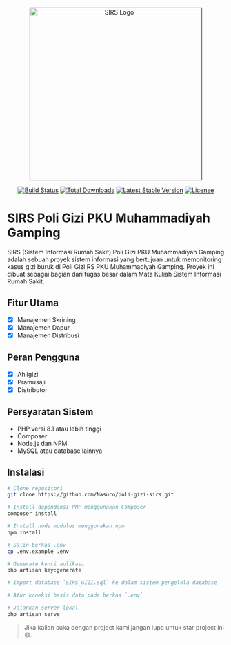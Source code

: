 <p align="center"><a href="" target="_blank"><img src="https://i.imgur.com/P4hHBi7.png" width="400" alt="SIRS Logo"></a></p>

<p align="center">
<a href="https://github.com/laravel/framework/actions"><img src="https://github.com/laravel/framework/workflows/tests/badge.svg" alt="Build Status"></a>
<a href="https://packagist.org/packages/laravel/framework"><img src="https://img.shields.io/packagist/dt/laravel/framework" alt="Total Downloads"></a>
<a href="https://packagist.org/packages/laravel/framework"><img src="https://img.shields.io/packagist/v/laravel/framework" alt="Latest Stable Version"></a>
<a href="https://packagist.org/packages/laravel/framework"><img src="https://img.shields.io/packagist/l/laravel/framework" alt="License"></a>
</p>

# SIRS Poli Gizi PKU Muhammadiyah Gamping

SIRS (Sistem Informasi Rumah Sakit) Poli Gizi PKU Muhammadiyah Gamping adalah sebuah proyek sistem informasi yang bertujuan untuk memonitoring kasus gizi buruk di Poli Gizi RS PKU Muhammadiyah Gamping. Proyek ini dibuat sebagai bagian dari tugas besar dalam Mata Kuliah Sistem Informasi Rumah Sakit.

## Fitur Utama
- [x] Manajemen Skrining
- [x] Manajemen Dapur
- [x] Manajemen Distribusi

## Peran Pengguna
- [x] Ahligizi
- [x] Pramusaji
- [x] Distributor

## Persyaratan Sistem

- PHP versi 8.1 atau lebih tinggi
- Composer
- Node.js dan NPM
- MySQL atau database lainnya

## Instalasi

```bash
# Clone repositori
git clone https://github.com/Nasuco/poli-gizi-sirs.git

# Install dependensi PHP menggunakan Composer
composer install

# Install node modules menggunakan npm
npm install

# Salin berkas .env
cp .env.example .env

# Generate kunci aplikasi
php artisan key:generate

# Import database `SIRS_GIZI.sql` ke dalam sistem pengelola database

# Atur koneksi basis data pada berkas `.env`

# Jalankan server lokal
php artisan serve

```
> Jika kalian suka dengan project kami jangan lupa untuk star project ini 😄. 
